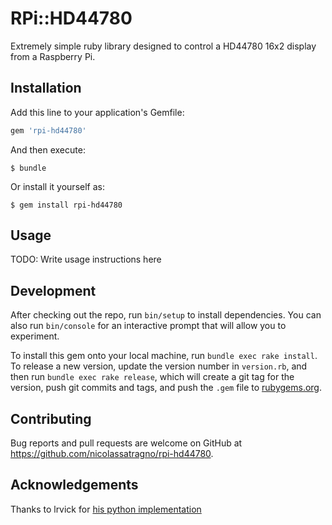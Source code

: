 # RPi::HD44780

Extremely simple ruby library designed to control a HD44780 16x2 display from a
Raspberry Pi.

## Installation

Add this line to your application's Gemfile:

```ruby
gem 'rpi-hd44780'
```

And then execute:

    $ bundle

Or install it yourself as:

    $ gem install rpi-hd44780

## Usage

TODO: Write usage instructions here

## Development

After checking out the repo, run `bin/setup` to install dependencies. You can also run `bin/console` for an interactive prompt that will allow you to experiment.

To install this gem onto your local machine, run `bundle exec rake install`. To release a new version, update the version number in `version.rb`, and then run `bundle exec rake release`, which will create a git tag for the version, push git commits and tags, and push the `.gem` file to [rubygems.org](https://rubygems.org).

## Contributing

Bug reports and pull requests are welcome on GitHub at https://github.com/nicolassatragno/rpi-hd44780.

## Acknowledgements

Thanks to lrvick for [his python
implementation](https://github.com/lrvick/raspi-hd44780) 
